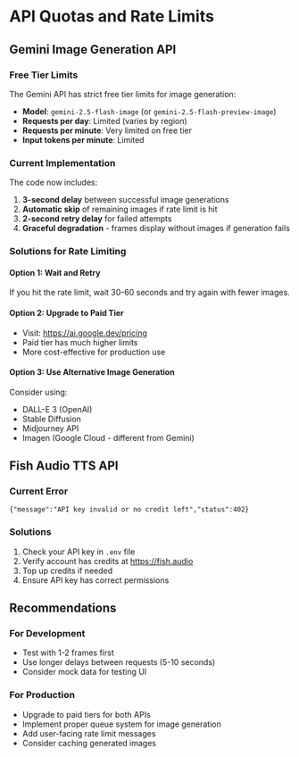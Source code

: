 # API Quotas and Rate Limits

## Gemini Image Generation API

### Free Tier Limits
The Gemini API has strict free tier limits for image generation:

- **Model**: `gemini-2.5-flash-image` (or `gemini-2.5-flash-preview-image`)
- **Requests per day**: Limited (varies by region)
- **Requests per minute**: Very limited on free tier
- **Input tokens per minute**: Limited

### Current Implementation
The code now includes:
1. **3-second delay** between successful image generations
2. **Automatic skip** of remaining images if rate limit is hit
3. **2-second retry delay** for failed attempts
4. **Graceful degradation** - frames display without images if generation fails

### Solutions for Rate Limiting

#### Option 1: Wait and Retry
If you hit the rate limit, wait 30-60 seconds and try again with fewer images.

#### Option 2: Upgrade to Paid Tier
- Visit: https://ai.google.dev/pricing
- Paid tier has much higher limits
- More cost-effective for production use

#### Option 3: Use Alternative Image Generation
Consider using:
- DALL-E 3 (OpenAI)
- Stable Diffusion
- Midjourney API
- Imagen (Google Cloud - different from Gemini)

## Fish Audio TTS API

### Current Error
```
{"message":"API key invalid or no credit left","status":402}
```

### Solutions
1. Check your API key in `.env` file
2. Verify account has credits at https://fish.audio
3. Top up credits if needed
4. Ensure API key has correct permissions

## Recommendations

### For Development
- Test with 1-2 frames first
- Use longer delays between requests (5-10 seconds)
- Consider mock data for testing UI

### For Production
- Upgrade to paid tiers for both APIs
- Implement proper queue system for image generation
- Add user-facing rate limit messages
- Consider caching generated images
